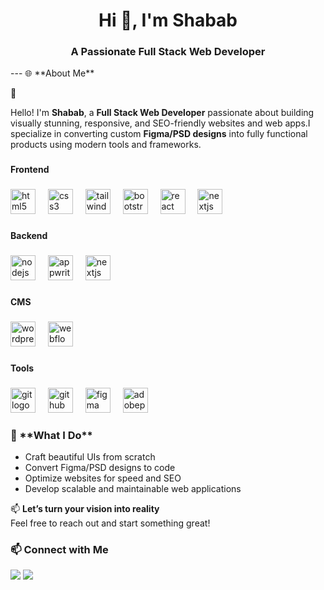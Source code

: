 <h1 align="center">Hi 👋, I'm Shabab</h1>
<h3 align="center">A Passionate Full Stack Web Developer</h3>
---
🌐 **About Me**

👋 <p>Hello! I'm **Shabab**, a **Full Stack Web Developer** passionate about building visually stunning,
responsive, and SEO-friendly websites and web apps.I specialize in converting custom **Figma/PSD designs**
into fully functional products using modern tools and frameworks.</p>


###

<h4 align="left">Frontend</h4>

###

<div align="left">
  <img src="https://skillicons.dev/icons?i=html" height="40" alt="html5 logo"  />
  <img width="12" />
  <img src="https://skillicons.dev/icons?i=css" height="40" alt="css3 logo"  />
  <img width="12" />
  <img src="https://skillicons.dev/icons?i=tailwind" height="40" alt="tailwindcss logo"  />
  <img width="12" />
  <img src="https://skillicons.dev/icons?i=bootstrap" height="40" alt="bootstrap logo"  />
  <img width="12" />
  <img src="https://skillicons.dev/icons?i=react" height="40" alt="react logo"  />
  <img width="12" />
  <img src="https://skillicons.dev/icons?i=nextjs" height="40" alt="nextjs logo"  />
</div>

###

<h4 align="left">Backend</h4>

###

<div align="left">
  <img src="https://skillicons.dev/icons?i=nodejs" height="40" alt="nodejs logo"  />
  <img width="12" />
  <img src="https://cdn.simpleicons.org/appwrite/F02E65" height="40" alt="appwrite logo"  />
  <img width="12" />
  <img src="https://skillicons.dev/icons?i=nextjs" height="40" alt="nextjs logo"  />
</div>

###

<h4 align="left">CMS</h4>

###

<div align="left">
  <img src="https://skillicons.dev/icons?i=wordpress" height="40" alt="wordpress logo"  />
  <img width="12" />
  <img src="https://skillicons.dev/icons?i=webflow" height="40" alt="webflow logo"  />
</div>

###

<h4 align="left">Tools</h4>

###

<div align="left">
  <img src="https://cdn.simpleicons.org/git/F05032" height="40" alt="git logo"  />
  <img width="12" />
  <img src="https://skillicons.dev/icons?i=github" height="40" alt="github logo"  />
  <img width="12" />
  <img src="https://skillicons.dev/icons?i=figma" height="40" alt="figma logo"  />
  <img width="12" />
  <img src="https://skillicons.dev/icons?i=ps" height="40" alt="adobephotoshop logo"  />
</div>

###

<h3>🚀 **What I Do**</h3>

- Craft beautiful UIs from scratch  
- Convert Figma/PSD designs to code  
- Optimize websites for speed and SEO  
- Develop scalable and maintainable web applications

📫 **Let’s turn your vision into reality**  
Feel free to reach out and start something great!



<h3> 📫 Connect with Me </h3>

<p>
  <a href="mailto:your.email@example.com"><img src="https://img.shields.io/badge/Email-%23EA4335.svg?&style=for-the-badge&logo=gmail&logoColor=white" /></a>
  <a href="https://linkedin.com/in/your-link"><img src="https://img.shields.io/badge/LinkedIn-%230077B5.svg?&style=for-the-badge&logo=linkedin&logoColor=white" /></a>
</p>
